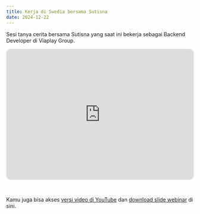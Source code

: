 ```yaml
---
title: Kerja di Swedia bersama Sutisna
date: 2024-12-22
---
```

Sesi tanya cerita bersama Sutisna yang saat ini bekerja sebagai Backend Developer di Viaplay Group.

<iframe style="border-radius:12px" src="https://open.spotify.com/embed/episode/2ZkOQw54u44p0FCDTyGtDH?utm_source=generator" width="100%" height="352" frameBorder="0" allowfullscreen="" allow="autoplay; clipboard-write; encrypted-media; fullscreen; picture-in-picture" loading="lazy"></iframe>

&nbsp;

Kamu juga bisa akses [versi video di YouTube](https://www.youtube.com/watch?v=QtAbh_P2aN4&list=PLqB9x5raXQ_LCrBfx0dO3RRVVAYjbqJXI&index=4) dan [download slide webinar](https://bit.ly/duniawi6-slide) di sini.